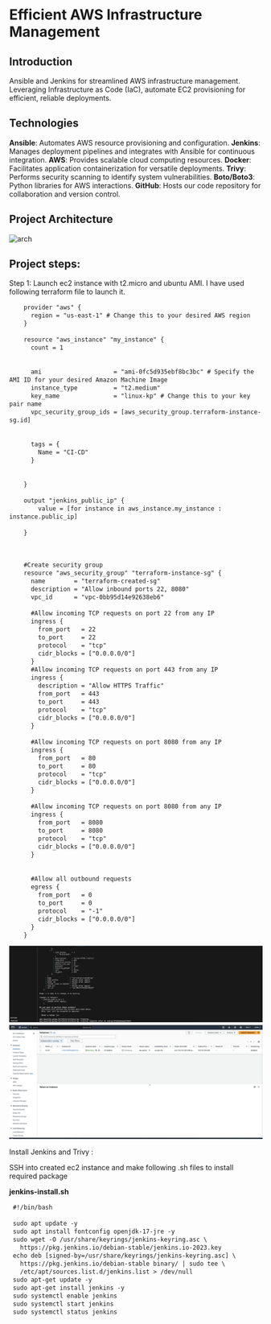 # Efficient AWS Infrastructure Management

## Introduction
Ansible and Jenkins for streamlined AWS infrastructure management. Leveraging Infrastructure as Code (IaC), automate EC2 provisioning for efficient, reliable deployments.

## Technologies
**Ansible**: Automates AWS resource provisioning and configuration.
**Jenkins**: Manages deployment pipelines and integrates with Ansible for continuous integration.
**AWS**: Provides scalable cloud computing resources.
**Docker**: Facilitates application containerization for versatile deployments.
**Trivy**: Performs security scanning to identify system vulnerabilities.
**Boto/Boto3**: Python libraries for AWS interactions.
**GitHub**: Hosts our code repository for collaboration and version control.

## Project Architecture

![arch](screenshots/arch.avif)

## Project steps:

Step 1: Launch ec2 instance with t2.micro and ubuntu AMI. I have used following terraform file to launch it.


```
    provider "aws" {
      region = "us-east-1" # Change this to your desired AWS region
    }

    resource "aws_instance" "my_instance" {
      count = 1


      ami                    = "ami-0fc5d935ebf8bc3bc" # Specify the AMI ID for your desired Amazon Machine Image
      instance_type          = "t2.medium"
      key_name               = "linux-kp" # Change this to your key pair name
      vpc_security_group_ids = [aws_security_group.terraform-instance-sg.id]


      tags = {
        Name = "CI-CD"
      }


    }

    output "jenkins_public_ip" {
        value = [for instance in aws_instance.my_instance : instance.public_ip]

    }



    #Create security group 
    resource "aws_security_group" "terraform-instance-sg" {
      name        = "terraform-created-sg"
      description = "Allow inbound ports 22, 8080"
      vpc_id      = "vpc-0bb95d14e92638eb6"

      #Allow incoming TCP requests on port 22 from any IP
      ingress {
        from_port   = 22
        to_port     = 22
        protocol    = "tcp"
        cidr_blocks = ["0.0.0.0/0"]
      }
      #Allow incoming TCP requests on port 443 from any IP
      ingress {
        description = "Allow HTTPS Traffic"
        from_port   = 443
        to_port     = 443
        protocol    = "tcp"
        cidr_blocks = ["0.0.0.0/0"]
      }

      #Allow incoming TCP requests on port 8080 from any IP
      ingress {
        from_port   = 80
        to_port     = 80
        protocol    = "tcp"
        cidr_blocks = ["0.0.0.0/0"]
      }

      #Allow incoming TCP requests on port 8080 from any IP
      ingress {
        from_port   = 8080
        to_port     = 8080
        protocol    = "tcp"
        cidr_blocks = ["0.0.0.0/0"]
      }


      #Allow all outbound requests
      egress {
        from_port   = 0
        to_port     = 0
        protocol    = "-1"
        cidr_blocks = ["0.0.0.0/0"]
      }
    }
```
![ec2](screenshots/ec2terraform.png)
![ec2](screenshots/ec2.png)

Install Jenkins and Trivy :

SSH into created ec2 instance and make following .sh files to install required package

**jenkins-install.sh**
```
 #!/bin/bash

 sudo apt update -y
 sudo apt install fontconfig openjdk-17-jre -y
 sudo wget -O /usr/share/keyrings/jenkins-keyring.asc \
   https://pkg.jenkins.io/debian-stable/jenkins.io-2023.key
 echo deb [signed-by=/usr/share/keyrings/jenkins-keyring.asc] \
   https://pkg.jenkins.io/debian-stable binary/ | sudo tee \
   /etc/apt/sources.list.d/jenkins.list > /dev/null
 sudo apt-get update -y
 sudo apt-get install jenkins -y
 sudo systemctl enable jenkins
 sudo systemctl start jenkins
 sudo systemctl status jenkins
```

